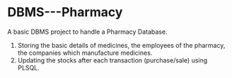# DBMS---Pharmacy
A basic DBMS project to handle a Pharmacy Database.

1) Storing the basic details of medicines, the employees of the pharmacy, the companies which manufacture medicines.
2) Updating the stocks after each transaction (purchase/sale) using PLSQL.
